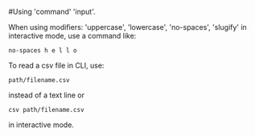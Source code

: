 #Using 'command' 'input'.

When using modifiers: 'uppercase', 'lowercase', 'no-spaces', 'slugify' in interactive mode, use a command like:
```
no-spaces h e l l o
```

To read a csv file in CLI, use:
```
path/filename.csv
```
instead of a text line or 
```
csv path/filename.csv
```
in interactive mode.
